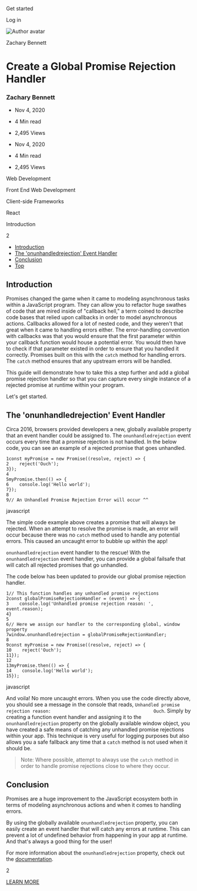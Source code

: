 <span data-css-15b13by="" aria-hidden="false">Get started</span>

<span data-css-15b13by="" aria-hidden="false">Log in</span>

<img src="../../pluralsight.imgix.net/author/lg/b80bbd58-40e1-4db4-a8e5-12bb0fecc089.png" alt="Author avatar" class="jsx-3841407315" />

Zachary Bennett

Create a Global Promise Rejection Handler
=========================================

### Zachary Bennett

-   Nov 4, 2020
-   4 Min read
-   2,495 Views

-   Nov 4, 2020
-   <span class="jsx-3759398792" itemprop="timeRequired">4 Min</span> read
-   2,495 Views

<span class="jsx-3759398792"></span>

<span data-css-1997kh1="">Web Development</span>

<span class="jsx-3759398792"></span>

<span data-css-1997kh1="">Front End Web Development</span>

<span class="jsx-3759398792"></span>

<span data-css-1997kh1="">Client-side Frameworks</span>

<span class="jsx-3759398792"></span>

<span data-css-1997kh1="">React</span>

Introduction

2

-   <a href="#module-introduction" class="menu-link">Introduction</a>
-   <a href="#module-theonunhandledrejectioneventhandler" class="menu-link">The 'onunhandledrejection' Event Handler</a>
-   <a href="#module-conclusion" class="menu-link">Conclusion</a>
-   <a href="#top" class="menu-link">Top</a>

Introduction
------------

Promises changed the game when it came to modeling asynchronous tasks within a JavaScript program. They can allow you to refactor huge swathes of code that are mired inside of "callback hell," a term coined to describe code bases that relied upon callbacks in order to model asynchronous actions. Callbacks allowed for a lot of nested code, and they weren't that great when it came to handling errors either. The error-handling convention with callbacks was that you would ensure that the first parameter within your callback function would house a potential error. You would then have to check if that parameter existed in order to ensure that you handled it correctly. Promises built on this with the <span class="jsx-3120878690">`catch`</span> method for handling errors. The <span class="jsx-3120878690">`catch`</span> method ensures that any upstream errors will be handled.

This guide will demonstrate how to take this a step further and add a global promise rejection handler so that you can capture every single instance of a rejected promise at runtime within your program.

Let's get started.

The 'onunhandledrejection' Event Handler
----------------------------------------

Circa 2016, browsers provided developers a new, globally available property that an event handler could be assigned to. The <span class="jsx-3120878690">`onunhandledrejection`</span> event occurs every time that a promise rejection is not handled. In the below code, you can see an example of a rejected promise that goes unhandled.

    1const myPromise = new Promise((resolve, reject) => {
    2    reject('Ouch');
    3});
    4
    5myPromise.then(() => {
    6    console.log('Hello world');
    7});
    8
    9// An Unhandled Promise Rejection Error will occur ^^

javascript

The simple code example above creates a promise that will always be rejected. When an attempt to resolve the promise is made, an error will occur because there was no <span class="jsx-3120878690">`catch`</span> method used to handle any potential errors. This caused an uncaught error to bubble up within the app!

<span class="jsx-3120878690">`onunhandledrejection`</span> event handler to the rescue! With the <span class="jsx-3120878690">`onunhandledrejection`</span> event handler, you can provide a global failsafe that will catch all rejected promises that go unhandled.

The code below has been updated to provide our global promise rejection handler.

    1// This function handles any unhandled promise rejections
    2const globalPromiseRejectionHandler = (event) => {
    3    console.log('Unhandled promise rejection reason: ', event.reason);
    4}
    5
    6// Here we assign our handler to the corresponding global, window property
    7window.onunhandledrejection = globalPromiseRejectionHandler;
    8
    9const myPromise = new Promise((resolve, reject) => {
    10    reject('Ouch');
    11});
    12
    13myPromise.then(() => {
    14    console.log('Hello world');
    15});

javascript

And voila! No more uncaught errors. When you use the code directly above, you should see a message in the console that reads, <span class="jsx-3120878690">`Unhandled promise rejection reason:                                       Ouch`</span>. Simply by creating a function event handler and assigning it to the <span class="jsx-3120878690">`onunhandledrejection`</span> property on the globally available window object, you have created a safe means of catching any unhandled promise rejections within your app. This technique is very useful for logging purposes but also allows you a safe fallback any time that a <span class="jsx-3120878690">`catch`</span> method is not used when it should be.

> Note: Where possible, attempt to always use the <span class="jsx-3120878690">`catch`</span> method in order to handle promise rejections close to where they occur.

Conclusion
----------

Promises are a huge improvement to the JavaScript ecosystem both in terms of modeling asynchronous actions and when it comes to handling errors.

By using the globally available <span class="jsx-3120878690">`onunhandledrejection`</span> property, you can easily create an event handler that will catch any errors at runtime. This can prevent a lot of undefined behavior from happening in your app at runtime. And that's always a good thing for the user!

For more information about the <span class="jsx-3120878690">`onunhandledrejection`</span> property, check out the [documentation](https://developer.mozilla.org/en-US/docs/Web/API/WindowEventHandlers/onunhandledrejection).

2

[<span data-css-15b13by="" aria-hidden="false">LEARN MORE</span>](https://www.pluralsight.com/product/paths)
